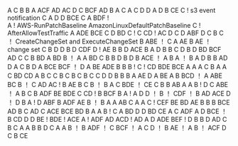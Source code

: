 A
C
B
B
A
ACF
AD
AC
D
C
BCF
AD
B
A
C
A
C
D
D
A
D
B
CE
C ! s3 event notification
C
A
D
D
BCE
C
A
BDF !  
A !  AWS-RunPatchBaseline  AmazonLinuxDefaultPatchBaseline
C ! AfterAllowTestTraffic
A
ADE
BCE
C
D
BD
C !
C
CD ! AC
D
C
D
ABF
D
C
B 
C ！ CreateChangeSet and ExecuteChangeSet 
B
ABE ！
C
A
AE
B
AE ！ change set
C
B
D
D
B
D
CDF
D !
AE
B
B
D
ACE
B
A
D
B
B
C
D
B
D
BD
BCF
AD
C
C
B
BD
A
BD
B ！
A
A
BD
C
B
B
D
B
D
B
ACE ！ 
A
B
A   ！
B
A
D
B
B
AD
D
A
C
B
D
A
BCE
BCF ！
D
A
BE
ADE
B
B 
B !
C !
CD
BDE
BCE
A
A
A
C
B
A
A
C
BD
CD
A
B
C
C
B
C
B
C
B
C
C
D
D
B
B
B
A
AE
D
A
BE
A
B
BCD ！
A
ABE
BC
B ！
C
AD
AC !
B
AE
B
C
B ！
B
A
C
BDE ！
CE
C
B
B
AB
A
A
B !
D
C
ABE ！
A
B
C
B
ADF
BE
BDE
C
CD !
B
BCF
B
A !
A
D
D ！
B ！
CDF ！
B
AD
ACE
D ！
D
B
A !
D
ABF
B
ADF
AE
B ！
B
A
A
AB
C
A
A
C !
CEF
BE
BD
AE
B
B
B
BCE
AD
B
C
AD
C
ACE
BCE
BD
B
A
A
B !
C
A
BD
D
D
BD
CE
A
C
ADF
A
D
BCE ！
B
CD
D
D
BE !
BDE ! ACE
A !
ADF
AD
ACD !
AD
A
D
ADE
BEF ! 
D
B
B
D
AD
C
B
C
A
A
B
B
D
C
A
A
B ！
B
ADF ！
C
BCF ！
A
C
D ！
B
AE ！
A 
B ！
ACF
D
C
B
CE
